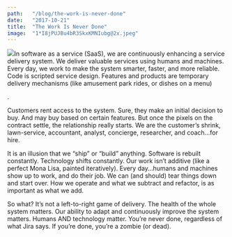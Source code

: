```yaml
---
path:	"/blog/the-work-is-never-done"
date:	"2017-10-21"
title:	"The Work Is Never Done"
image:	"1*I8jPUJBu4bR3SkxKMNIubg@2x.jpeg"
---
```


![](/images/1*I8jPUJBu4bR3SkxKMNIubg@2x.jpeg)In software as a service (SaaS), we are continuously enhancing a service delivery system. We deliver valuable services using humans and machines. Every day, we work to make the system smarter, faster, and more reliable. Code is scripted service design. Features and products are temporary delivery mechanisms (like amusement park rides, or dishes on a menu)

.

Customers rent access to the system. Sure, they make an initial decision to buy. And may buy based on certain features. But once the pixels on the contract settle, the relationship really starts. We are the customer’s shrink, lawn-service, accountant, analyst, concierge, researcher, and coach…for hire.

It is an illusion that we “ship” or “build” anything. Software is rebuilt constantly. Technology shifts constantly. Our work isn’t additive (like a perfect Mona Lisa, painted iteratively). Every day…humans and machines show up to work, and do their job. We can (and should) tear things down and start over. How we operate and what we subtract and refactor, is as important as what we add.

So what? It’s not a left-to-right game of delivery. The health of the whole system matters. Our ability to adapt and continuously improve the system matters. Humans AND technology matter. You’re never done, regardless of what Jira says. If you’re done, you’re a zombie (or dead).

